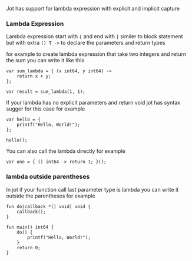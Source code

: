 Jot has support for lambda expression with explicit and implicit capture

### Lambda Expression

Lambda expression start with `{` and end with `}` similer to block statement but with extra `() T ->` to declare the parameters and return types

for example to create lambda expression that take two integers and return the sum you can write it like this

```
var sum_lambda = { (x int64, y int64) ->
    return x + y;
};

var result = sum_lambda(1, 1);
```

If your lambda has no explicit parameters and return void jot has syntax sugger for this case for example

```
var hello = {
    printf("Hello, World!");
};

hello();
```

You can also call the lambda directly for example

```
var one = { () int64 -> return 1; }();
```

### lambda outside parentheses

In jot if your function call last parameter type is lambda you can write it outside the parentheses for example

```
fun do(callback *() void) void {
    callback();
}

fun main() int64 {
    do() {
        printf("Hello, World!");
    }
    return 0;
}
```